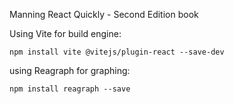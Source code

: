 Manning React Quickly - Second Edition book

Using Vite for build engine:

```
npm install vite @vitejs/plugin-react --save-dev
```

using Reagraph for graphing:

```
npm install reagraph --save
```